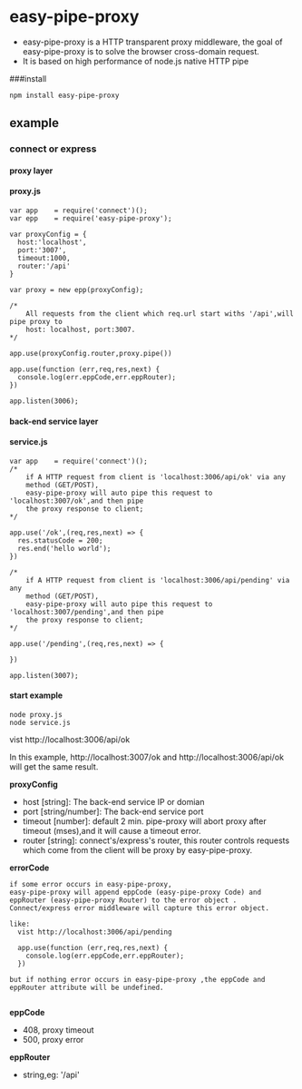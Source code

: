 # easy-pipe-proxy

* easy-pipe-proxy is a HTTP transparent proxy middleware, the goal of easy-pipe-proxy is to solve the browser cross-domain request. 
* It is based on high performance of node.js native HTTP pipe


###install
```
npm install easy-pipe-proxy
```

## example

### connect or express
#### proxy layer
#### proxy.js
```
var app    = require('connect')();
var epp    = require('easy-pipe-proxy');

var proxyConfig = {
  host:'localhost',
  port:'3007',
  timeout:1000,
  router:'/api'
}

var proxy = new epp(proxyConfig);

/*
	All requests from the client which req.url start withs '/api',will pipe proxy to 
	host: localhost, port:3007. 
*/

app.use(proxyConfig.router,proxy.pipe())

app.use(function (err,req,res,next) {
  console.log(err.eppCode,err.eppRouter);
})

app.listen(3006);
```
#### back-end service layer
#### service.js
```
var app    = require('connect')();
/*
	if A HTTP request from client is 'localhost:3006/api/ok' via any
	method (GET/POST),
	easy-pipe-proxy will auto pipe this request to 'localhost:3007/ok',and then pipe
	the proxy response to client;
*/

app.use('/ok',(req,res,next) => {
  res.statusCode = 200;
  res.end('hello world');
})

/*
	if A HTTP request from client is 'localhost:3006/api/pending' via any
	method (GET/POST),
	easy-pipe-proxy will auto pipe this request to 'localhost:3007/pending',and then pipe
	the proxy response to client;
*/

app.use('/pending',(req,res,next) => {

})

app.listen(3007);
```

#### start example
```
node proxy.js
node service.js
```
vist http://localhost:3006/api/ok

In this example, http://localhost:3007/ok and http://localhost:3006/api/ok will get the same result.


**proxyConfig**

* host [string]: The back-end service IP or domian
* port [string/number]: The back-end service port
* timeout [number]: default 2 min. pipe-proxy will abort proxy after timeout (mses),and it will cause a timeout error. 
* router [string]: connect's/express's router, this router controls requests which come from the client will be proxy by easy-pipe-proxy.

**errorCode**

```
if some error occurs in easy-pipe-proxy, 
easy-pipe-proxy will append eppCode (easy-pipe-proxy Code) and eppRouter (easy-pipe-proxy Router) to the error object . 
Connect/express error middleware will capture this error object.  

like:
  vist http://localhost:3006/api/pending
  
  app.use(function (err,req,res,next) {
    console.log(err.eppCode,err.eppRouter);
  })

but if nothing error occurs in easy-pipe-proxy ,the eppCode and eppRouter attribute will be undefined.
  
```
**eppCode**

* 408, proxy timeout
* 500, proxy error

**eppRouter**

* string,eg: '/api'



